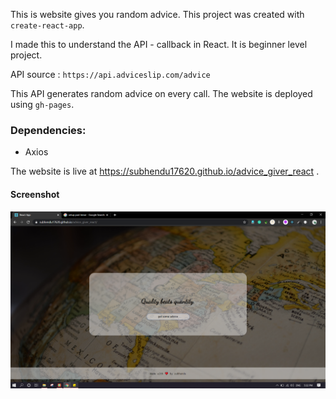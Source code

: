 This is website gives you random advice. This project was created with `create-react-app`. 

I made this to understand the API - callback in React. It is beginner level project.

API source : `https://api.adviceslip.com/advice`

This API generates random advice on every call. The website is deployed using `gh-pages`.

### Dependencies: 

* Axios

The website is live at https://subhendu17620.github.io/advice_giver_react . 

#### Screenshot

<img src="Screenshot/1.png">